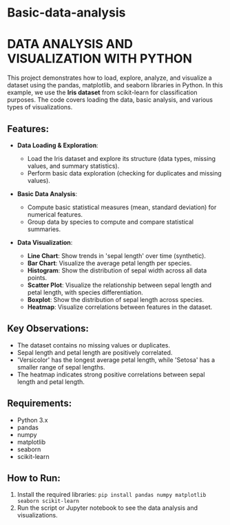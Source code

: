 # Basic-data-analysis

# DATA ANALYSIS AND VISUALIZATION WITH PYTHON 

This project demonstrates how to load, explore, analyze, and visualize a dataset using the pandas, matplotlib, and seaborn libraries in Python. In this example, we use the **Iris dataset** from scikit-learn for classification purposes. The code covers loading the data, basic analysis, and various types of visualizations.

## Features:
- **Data Loading & Exploration**: 
  - Load the Iris dataset and explore its structure (data types, missing values, and summary statistics).
  - Perform basic data exploration (checking for duplicates and missing values).

- **Basic Data Analysis**: 
  - Compute basic statistical measures (mean, standard deviation) for numerical features.
  - Group data by species to compute and compare statistical summaries.

- **Data Visualization**:
  - **Line Chart**: Show trends in 'sepal length' over time (synthetic).
  - **Bar Chart**: Visualize the average petal length per species.
  - **Histogram**: Show the distribution of sepal width across all data points.
  - **Scatter Plot**: Visualize the relationship between sepal length and petal length, with species differentiation.
  - **Boxplot**: Show the distribution of sepal length across species.
  - **Heatmap**: Visualize correlations between features in the dataset.

## Key Observations:
- The dataset contains no missing values or duplicates.
- Sepal length and petal length are positively correlated.
- 'Versicolor' has the longest average petal length, while 'Setosa' has a smaller range of sepal lengths.
- The heatmap indicates strong positive correlations between sepal length and petal length.

## Requirements:
- Python 3.x
- pandas
- numpy
- matplotlib
- seaborn
- scikit-learn

## How to Run:
1. Install the required libraries: `pip install pandas numpy matplotlib seaborn scikit-learn`
2. Run the script or Jupyter notebook to see the data analysis and visualizations.

